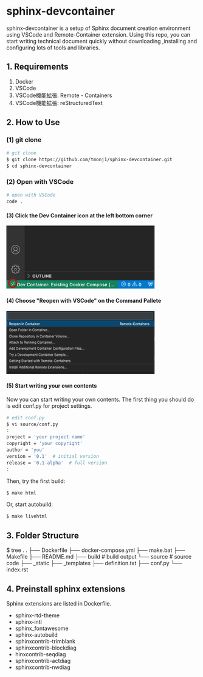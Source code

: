 # sphinx-devcontainer

sphinx-devcontainer is a setup of Sphinx document creation environment using VSCode and Remote-Container extension.
Using this repo, you can start writing technical document quickly without downloading ,installing and configuring
lots of tools and libraries.

## 1. Requirements

1. Docker
1. VSCode
1. VSCode機能拡張: Remote - Containers
1. VSCode機能拡張: reStructuredText

## 2. How to Use

### (1) git clone

```bash
# git clone
$ git clone https://github.com/tmonj1/sphinx-devcontainer.git
$ cd sphinx-devcontainer
```

### (2) Open with VSCode

```bash
# open with VSCode
code .
```

#### (3) Click the Dev Container icon at the left bottom corner

<img src="./source/images/rc-icon.png" height=165 width=390 />


#### (4) Choose "Reopen with VSCode" on the Command Pallete

<img src="./source/images/cmdpallete.png" height=165 width=390 />

#### (5) Start writing your own contents

Now you can start writing your own contents. The first thing you should do is edit conf.py for project settings.

```bash
# edit conf.py
$ vi source/conf.py
:
project = 'your project name'
copyright = 'your copyright'
author = 'you'
version = '0.1'  # initial version
release = '0.1-alpha'  # full version
:
```
Then, try the first build:

```bash
$ make html
```

Or, start autobuild:

```bash
$ make livehtml
```

## 3. Folder Structure

$ tree .
.
├── Dockerfile
├── docker-compose.yml
├── make.bat
├── Makefile
├── README.md
├── build                  # build output
└── source                 # source code
    ├── _static
    ├── _templates
    ├── definition.txt
    ├── conf.py
    └── index.rst

## 4. Preinstall sphinx extensions

Sphinx extensions are listed in Dockerfile.

* sphinx-rtd-theme
* sphinx-intl
* sphinx_fontawesome
* sphinx-autobuild
* sphinxcontrib-trimblank
* sphinxcontrib-blockdiag
* hinxcontrib-seqdiag
* sphinxcontrib-actdiag
* sphinxcontrib-nwdiag
